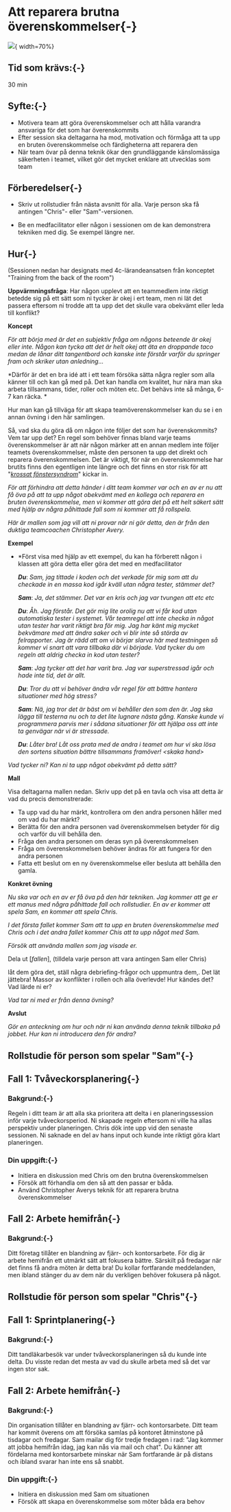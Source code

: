 # Att reparera brutna överenskommelser{-}
![](images/repairing-broken-agreement.png){ width=70%}

## Tid som krävs:{-}

30 min

## Syfte:{-}

- Motivera team att göra överenskommelser och att hålla varandra ansvariga för det som har överenskommits
- Efter session ska deltagarna ha mod, motivation och förmåga att ta upp en bruten överenskommelse och färdigheterna att reparera den
- När team övar på denna teknik ökar den grundläggande känslomässiga säkerheten i teamet, vilket gör det mycket enklare att utvecklas som team

## Förberedelser{-}

- Skriv ut rollstudier från nästa avsnitt för alla. Varje person ska få antingen "Chris"- eller "Sam"-versionen.

- Be en medfacilitator eller någon i sessionen om de kan demonstrera tekniken med dig. Se exempel längre ner. 

## Hur{-}

(Sessionen nedan har designats med 4c-lärandeansatsen från konceptet "Training from the back of the room")

**Uppvärmningsfråga**: Har någon upplevt att en teammedlem inte riktigt betedde sig på ett sätt som ni tycker är okej i ert team, men ni lät det passera eftersom ni trodde att ta upp det det skulle vara obekvämt eller leda till konflikt?

**Koncept**

*För att börja med är det en subjektiv fråga om någons beteende är okej eller inte. Någon kan tycka att det är helt okej att äta en droppande taco medan de lånar ditt tangentbord och kanske inte förstår varför du springer fram och skriker utan anledning...*

*Därför är det en bra idé att i ett team försöka sätta några regler som alla känner till och kan gå med på. Det kan handla om kvalitet, hur nära man ska arbeta tillsammans, tider, roller och möten etc. Det behävs inte så många, 6-7 kan räcka. *

Hur man kan gå tillväga för att skapa teamöverenskommelser kan du se i en annan övning i den här samlingen.

Så, vad ska du göra då om någon inte följer det som har överenskommits? Vem tar upp det? En regel som behöver finnas bland varje teams överenskommelser är att när någon märker att en annan medlem inte följer teamets överenskommelser, måste den personen ta upp det direkt och reparera överenskommelsen. Det är viktigt, för när en överenskommelse har brutits finns den egentligen inte längre och det finns en stor risk för att "[*krossat fönstersyndrom*](https://whatis.techtarget.com/definition/broken-window-theory)" kickar in.

*För att förhindra att detta händer i ditt team kommer var och en av er nu att få öva på att ta upp något obekvämt med en kollega och reparera en bruten överenskommelse, men vi kommer att göra det på ett helt säkert sätt med hjälp av några påhittade fall som ni kommer att få rollspela.*

*Här är mallen som jag vill att ni provar när ni gör detta, den är från den duktiga teamcoachen Christopher Avery.*

**Exempel**

- *Först visa med hjälp av ett exempel, du kan ha förberett någon i klassen att göra detta eller göra det med en medfacilitator

   ***Du***: *Sam, jag tittade i koden och det verkade för mig som att du checkade in en massa kod igår kväll utan några tester, stämmer det?*

   ***Sam***: *Ja, det stämmer. Det var en kris och jag var tvungen att etc etc*

   ***Du***: *Åh. Jag förstår. Det gör mig lite orolig nu att vi får kod utan automatiska tester i systemet. Vår teamregel att inte checka in något utan tester har varit riktigt bra för mig. Jag har känt mig mycket bekvämare med att ändra saker och vi blir inte så störda av felrapporter. Jag är rädd att om vi börjar slarva här med testningen så kommer vi snart att vara tillbaka där vi började. Vad tycker du om regeln att aldrig checka in kod utan tester?*

   ***Sam***: *Jag tycker att det har varit bra. Jag var superstressad igår och hade inte tid, det är allt.*

   ***Du***: *Tror du att vi behöver ändra vår regel för att bättre hantera situationer med hög stress?*

   ***Sam***: *Nä, jag tror det är bäst om vi behåller den som den är. Jag ska lägga till testerna nu och ta det lite lugnare nästa gång. Kanske kunde vi programmera parvis mer i sådana situationer för att hjälpa oss att inte ta genvägar när vi är stressade.*

   ***Du***: *Låter bra! Låt oss prata med de andra i teamet om hur vi ska lösa den sortens situation bättre tillsammans framöver! &lt;skaka hand&gt;*

*Vad tycker ni? Kan ni ta upp något obekvämt på detta sätt?*

**Mall**

Visa deltagarna mallen nedan. Skriv upp det på en tavla och visa att detta är vad du precis demonstrerade:

- Ta upp vad du har märkt, kontrollera om den andra personen håller med om vad du har märkt?
- Berätta för den andra personen vad överenskommelsen betyder för dig och varför du vill behålla den.
- Fråga den andra personen om deras syn på överenskommelsen
- Fråga om överenskommelsen behöver ändras för att fungera för den andra personen
- Fatta ett beslut om en ny överenskommelse eller besluta att behålla den gamla.

**Konkret övning**

*Nu ska var och en av er få öva på den här tekniken. Jag kommer att ge er ett manus med några påhittade fall och rollstudier. En av er kommer att spela Sam, en kommer att spela Chris.*

*I det första fallet kommer Sam att ta upp en bruten överenskommelse med Chris och i det andra fallet kommer Chis att ta upp något med Sam.*

*Försök att använda mallen som jag visade er.*

Dela ut [*fallen*],
(tilldela varje person att vara antingen Sam eller Chris)

låt dem göra det, ställ några debriefing-frågor och uppmuntra dem,. Det lät jättebra! Massor av konflikter i rollen och alla överlevde! Hur kändes det? Vad lärde ni er?

*Vad tar ni med er från denna övning?*

**Avslut**

*Gör en anteckning om hur och när ni kan använda denna teknik tillbaka på jobbet. Hur kan ni introducera den för andra?*

## Rollstudie för person som spelar "Sam"{-}

## Fall 1: Tvåveckorsplanering{-}

### Bakgrund:{-}

Regeln i ditt team är att alla ska prioritera att delta i en planeringssession inför varje tvåveckorsperiod. Ni skapade regeln eftersom ni ville ha allas perspektiv under planeringen. Chris dök inte upp vid den senaste sessionen. Ni saknade en del av hans input och kunde inte riktigt göra klart planeringen.

### Din uppgift:{-}

*   Initiera en diskussion med Chris om den brutna överenskommelsen
*   Försök att förhandla om den så att den passar er båda.
*   Använd Christopher Averys teknik för att reparera brutna överenskommelser


## Fall 2: Arbete hemifrån{-}

### Bakgrund:{-}

Ditt företag tillåter en blandning av fjärr- och kontorsarbete. För dig är arbete hemifrån ett utmärkt sätt att fokusera bättre. Särskilt på fredagar när det finns få andra möten är detta bra! Du kollar fortfarande meddelanden, men ibland stänger du av dem när du verkligen behöver fokusera på något.


## Rollstudie för person som spelar "Chris"{-}

## Fall 1: Sprintplanering{-}

### Bakgrund:{-}

Ditt tandläkarbesök var under tvåveckorsplaneringen så du kunde inte delta. Du visste redan det mesta av
vad du skulle arbeta med så det var ingen stor sak.


## Fall 2: Arbete hemifrån{-}

### Bakgrund:{-}

Din organisation tillåter en blandning av fjärr- och kontorsarbete. Ditt team har kommit överens om att försöka samlas på kontoret åtminstone på tisdagar och fredagar. Sam mailar dig för tredje fredagen i rad: "Jag kommer att jobba hemifrån idag, jag kan nås via mail och chat". Du känner att fördelarna med kontorsarbete minskar när Sam fortfarande är på distans och ibland svarar han inte ens så snabbt.

### Din uppgift:{-}

*   Initiera en diskussion med Sam om situationen
*   Försök att skapa en överenskommelse som möter båda era behov
